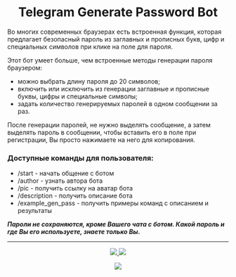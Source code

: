 <h1 align="center">
    Telegram Generate Password Bot
</h1>

Во многих современных браузерах есть встроенная функция, которая предлагает безопасный пароль из заглавных и прописных 
букв, цифр и специальных символов при клике на поле для пароля.

Этот бот умеет больше, чем встроенные методы генерации пароля браузером:

* можно выбрать длину пароля до 20 символов; 
* включить или исключить из генерации заглавные и прописные буквы, цифры и специальные символы; 
* задать количество генерируемых паролей в одном сообщении за раз. 

После генерации паролей, не нужно выделять сообщение, а затем выделять пароль в сообщении, чтобы вставить его в поле 
при регистрации, Вы просто нажимаете на него для копирования.

### Доступные команды для пользователя:

* /start - начать общение с ботом
* /author - узнать автора бота
* /pic - получить ссылку на аватар бота
* /description - получить описание бота
* /example_gen_pass - получить примеры команд с описанием и результаты
  
**_Пароли не сохраняются, кроме Вашего чата с ботом. Какой пароль и где Вы его используете, 
знаете только Вы_.**

<hr>

<!-- START [S E C T I O N] count visits and date profile update -->

<p align="center">
    <a href="https://github.com/ma5t0d0nt-tg" target="_blank">
        <img src="https://img.shields.io/github/watchers/ma5t0d0nt-tg/Telegram_Generate_Password_Bot.svg"/>
    </a>
    <a href="https://github.com/ma5t0d0nt-tg" target="_blank">
        <img src="https://img.shields.io/github/stars/ma5t0d0nt-tg/Telegram_Generate_Password_Bot.svg"/>
    </a>
</p>

<p align="center">
    <a href="https://github.com/ma5t0d0nt-tg/Telegram_Generate_Password_Bot" target="_blank">
        <img src="https://img.shields.io/github/last-commit/ma5t0d0nt-tg/ma5t0d0nt-tg?label=Project%20Updated&style=flat-square">
    </a>
</p>

<!-- END [S E C T I O N] count visits and date profile update -->